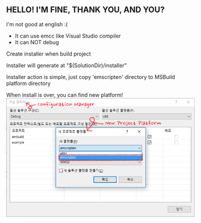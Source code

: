 ## HELLO! I'M FINE, THANK YOU, AND YOU?

I'm not good at english :(

* It can use emcc like Visual Studio compiler 
* It can NOT debug

Create installer when build project

Installer will generate at "$(SolutionDir)/installer"

Installer action is simple, just copy 'emscripten' directory to MSBuild platform directory

When install is over, you can find new platform!
![Platform Selection Image](readme_image/newplatform.png)

